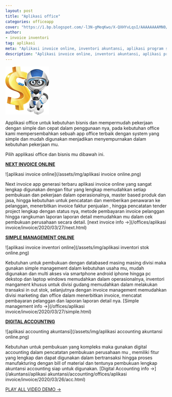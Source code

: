 ```yaml
---
layout: post
title: "Aplikasi office"
categories: officeapp
cover: "https://1.bp.blogspot.com/-l3N-gMeqKwo/X-QXHYvLqsI/AAAAAAAAMN0/fSL5Go5qqAYGJ1u4qCLuhIAXHZSOguJ7wCLcBGAsYHQ/s1000/aplikasi%2Bakuntansi%2Bonline.jpg"
author:
- invoice inventori
tag: aplikasi
meta: "Aplikasi invoice online, inventori akuntansi, aplikasi program software accounting akuntansi"
description: "Aplikasi invoice online, inventori akuntansi, aplikasi program software accounting akuntansi"
---
```

  ![aplikasi office bisnis](/assets/img/appoffice.png)

Applikasi office untuk kebutuhan bisnis dan mempermudah pekerjaan dengan simple dan cepat dalam penggunaan nya, pada kebutuhan office kami mempersembahkan sebuah app office terbaik dengan system yang simple dan mudah digunakan menjadikan menyempurnakan dalam kebutuhan pekerjaan mu.

Pilih applikasi office dan bisnis mu dibawah ini.

**[NEXT INVOICE ONLINE]({{page.url}})**

 ![aplikasi invoice online](/assets/img/aplikasi invoice online.png)

Next invoice app generasi terbaru aplikasi invoice online yang sangat lengkap digunakan dengan fitur yang lengkap memudahkan setiap pembukuan dan pekerjaan dalam operasionalnya, master based produk dan jasa, hingga kebutuhan untuk pencatatan dan memberikan penawaran ke pelanggan, menerbitkan invoice faktur penjualan , hingga pencatatan tender project lengkap dengan status nya, metode pembayaran invoice pelanggan hingga rangkuman laporan laporan detail memudahkan mu dalam cek pembukuan perusahaan secara detail. 
[next invoice info →](/offices/aplikasi invoice/invoice/2020/03/27/next.html)

**[SIMPLE MANAGEMENT ONLINE]({{page.url}})**

 ![aplikasi invoice inventori online](/assets/img/aplikasi inventori stok online.png)

Kebutuhan untuk pembukuan dengan databased masing masing divisi maka gunakan simple management dalam kebutuhan usaha mu, mudah digunakan dan multi akses via smartphone android iphone hingga pc dekstop dan laptop windows memudahkan dalam operasionalnya, inventori mangament khusus untuk divisi gudang memudahkan dalam melakukan transaksi in out stok, selanjutnya dengan invoice management memudahkan divisi marketing dan office dalam menerbitkan invoice, mencatat pembayaran pelanggan dan laporan laporan detail nya.
[Simple management info →](/offices/aplikasi invoice/invoice/2020/03/27/simple.html)

**[DIGITAL ACCOUNTING]({{page.url}})**

 ![aplikasi accounting akuntansi](/assets/img/aplikasi accounting akuntansi online.png)

Kebutuhan untuk pembukuan yang kompleks maka gunakan digital accounting dalam pencatatan pembukuan perusahaan mu , memiliki fitur yang lengkap dan dapat digunakan dalam bertransaksi hingga proses manufakturing dengan bill of material dan tentunya pembukuan lengkap akuntansi accounting siap untuk digunakan.
[Digital Accounting info →](/akuntansi/aplikasi akuntansi/accounting/offices/aplikasi invoice/invoice/2020/03/26/acc.html)




[PLAY ALL VIDEO DEMO →](https://mesinkasir.github.io/pembukuankantor.html)